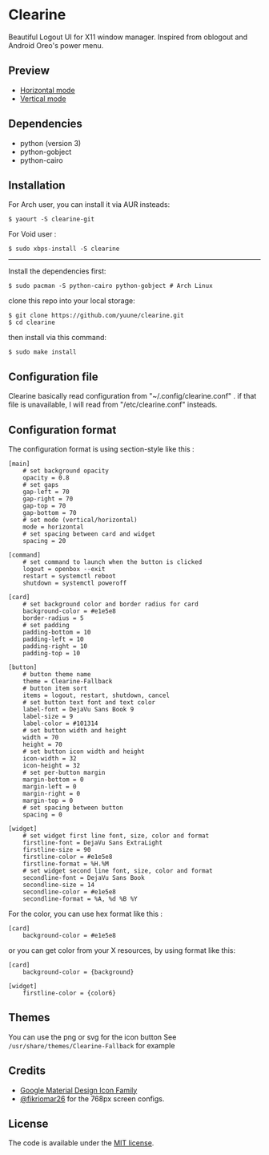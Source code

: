 # Clearine

Beautiful Logout UI for X11 window manager.
Inspired from oblogout and Android Oreo's power menu.

## Preview

* [Horizontal mode](https://user-images.githubusercontent.com/9277632/47901195-29e2bd00-de77-11e8-8ffc-0d422161bea4.png)
* [Vertical mode](https://user-images.githubusercontent.com/9277632/47901203-2ea77100-de77-11e8-8b85-321c7b2e8bfd.png)

## Dependencies

- python (version 3)
- python-gobject
- python-cairo


## Installation

For Arch user, you can install it via AUR insteads:

    $ yaourt -S clearine-git

For Void user :

    $ sudo xbps-install -S clearine

---

Install the dependencies first:

    $ sudo pacman -S python-cairo python-gobject # Arch Linux

clone this repo into your local storage:

    $ git clone https://github.com/yuune/clearine.git
    $ cd clearine

then install via this command:

    $ sudo make install


## Configuration file

Clearine basically read configuration from  "~/.config/clearine.conf"  .
if that file is unavailable, I will read from  "/etc/clearine.conf"  insteads.


## Configuration format

The configuration format is using section-style like this :
```
[main]
    # set background opacity
    opacity = 0.8
    # set gaps
    gap-left = 70
    gap-right = 70
    gap-top = 70
    gap-bottom = 70
    # set mode (vertical/horizontal)
    mode = horizontal
    # set spacing between card and widget
    spacing = 20

[command]
    # set command to launch when the button is clicked
    logout = openbox --exit
    restart = systemctl reboot
    shutdown = systemctl poweroff

[card]
    # set background color and border radius for card
    background-color = #e1e5e8
    border-radius = 5
    # set padding
    padding-bottom = 10
    padding-left = 10
    padding-right = 10
    padding-top = 10

[button]
    # button theme name
    theme = Clearine-Fallback
    # button item sort
    items = logout, restart, shutdown, cancel
    # set button text font and text color
    label-font = DejaVu Sans Book 9
    label-size = 9
    label-color = #101314
    # set button width and height
    width = 70
    height = 70
    # set button icon width and height
    icon-width = 32
    icon-height = 32
    # set per-button margin
    margin-bottom = 0
    margin-left = 0
    margin-right = 0
    margin-top = 0
    # set spacing between button
    spacing = 0

[widget]
    # set widget first line font, size, color and format
    firstline-font = DejaVu Sans ExtraLight
    firstline-size = 90
    firstline-color = #e1e5e8
    firstline-format = %H.%M
    # set widget second line font, size, color and format
    secondline-font = DejaVu Sans Book
    secondline-size = 14
    secondline-color = #e1e5e8
    secondline-format = %A, %d %B %Y
```

For the color, you can use hex format like this :
```
[card]
    background-color = #e1e5e8
```
or you can get color from your X resources, by using format like this:
```
[card]
    background-color = {background}

[widget]
    firstline-color = {color6}
```

## Themes

You can use the png or svg for the icon button
See `/usr/share/themes/Clearine-Fallback` for example


## Credits

* [Google Material Design Icon Family](https://google.github.io/material-design-icons/)
* [@fikriomar26](https://github.com/fikriomar16) for the 768px screen configs.

## License

The code is available under the [MIT license](LICENSE).
